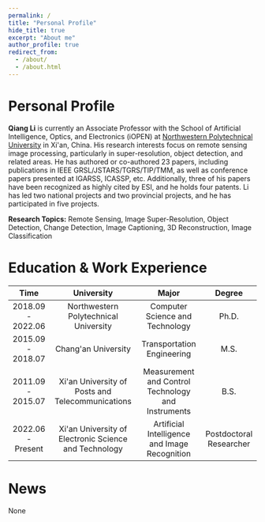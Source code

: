 ```yaml
---
permalink: /
title: "Personal Profile"
hide_title: true
excerpt: "About me"
author_profile: true
redirect_from: 
  - /about/
  - /about.html
---
```


Personal Profile  
=======  


**Qiang Li** is currently an Associate Professor with the School of Artificial Intelligence, Optics, and Electronics (iOPEN) at [Northwestern Polytechnical University](https://iopen.nwpu.edu.cn/info/1017/2109.htm) in Xi'an, China. His research interests focus on remote sensing image processing, particularly in super-resolution, object detection, and related areas. He has authored or co-authored 23 papers, including publications in IEEE GRSL/JSTARS/TGRS/TIP/TMM, as well as conference papers presented at IGARSS, ICASSP, etc. Additionally, three of his papers have been recognized as highly cited by ESI, and he holds four patents. Li has led two national projects and two provincial projects, and he has participated in five projects.  

**Research Topics:** Remote Sensing, Image Super-Resolution, Object Detection, Change Detection, Image Captioning, 3D Reconstruction, Image Classification
  
Education & Work Experience  
======  
  
|Time           |University                                 |Major                            |Degree |
|:-----------------:|:-------------------------------------:|:-------------------------------:|:------------------------------:|
| 2018.09 - 2022.06 | Northwestern Polytechnical University | Computer Science and Technology | Ph.D. |
| 2015.09 - 2018.07 | Chang'an University | Transportation Engineering | M.S. |
| 2011.09 - 2015.07 | Xi'an University of Posts and Telecommunications | Measurement and Control Technology and Instruments | B.S. |
| 2022.06 - Present | Xi'an University of Electronic Science and Technology | Artificial Intelligence and Image Recognition | Postdoctoral Researcher |  
   
News
======  

None

